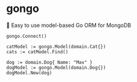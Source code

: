 # gongo

🔵 Easy to use model-based Go ORM for MongoDB

``` 
gongo.Connect()

catModel := gongo.Model(domain.Cat{})
cats := catModel.Find()

dog := domain.Dog{ Name: "Max" }
dogModel := gongo.Model(domain.Dog{})
dogModel.New(dog)
```
